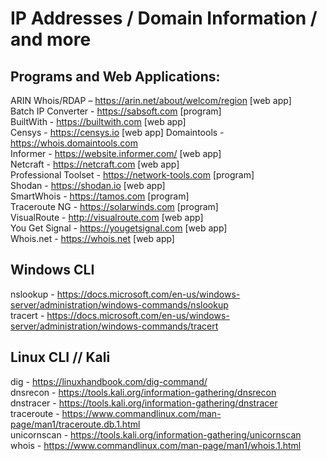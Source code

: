 

# IP Addresses / Domain Information / and more

## Programs and Web Applications:

ARIN Whois/RDAP – https://arin.net/about/welcom/region [web app]  
Batch IP Converter - https://sabsoft.com [program]  
BuiltWith - https://builtwith.com [web app]  
Censys - https://censys.io [web app]
Domaintools - https://whois.domaintools.com  
Informer - https://website.informer.com/ [web app]  
Netcraft - https://netcraft.com [web app]   
Professional Toolset - https://network-tools.com [program]  
Shodan - https://shodan.io [web app]  
SmartWhois - https://tamos.com [program]  
Traceroute NG - https://solarwinds.com [program]  
VisualRoute - http://visualroute.com [web app]  
You Get Signal - https://yougetsignal.com [web app]  
Whois.net - https://whois.net [web app]  


## Windows CLI

nslookup - https://docs.microsoft.com/en-us/windows-server/administration/windows-commands/nslookup   
tracert - https://docs.microsoft.com/en-us/windows-server/administration/windows-commands/tracert  


## Linux CLI // Kali

dig - https://linuxhandbook.com/dig-command/     
dnsrecon - https://tools.kali.org/information-gathering/dnsrecon   
dnstracer - https://tools.kali.org/information-gathering/dnstracer  
traceroute - https://www.commandlinux.com/man-page/man1/traceroute.db.1.html  
unicornscan - https://tools.kali.org/information-gathering/unicornscan  
whois - https://www.commandlinux.com/man-page/man1/whois.1.html

